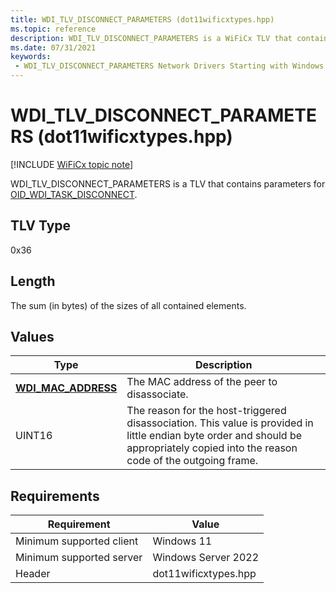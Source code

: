 ```yaml
---
title: WDI_TLV_DISCONNECT_PARAMETERS (dot11wificxtypes.hpp)
ms.topic: reference
description: WDI_TLV_DISCONNECT_PARAMETERS is a WiFiCx TLV that contains parameters for OID_WDI_TASK_DISCONNECT.
ms.date: 07/31/2021
keywords:
 - WDI_TLV_DISCONNECT_PARAMETERS Network Drivers Starting with Windows Vista
---
```


# WDI\_TLV\_DISCONNECT\_PARAMETERS (dot11wificxtypes.hpp)

[!INCLUDE [WiFiCx topic note](../includes/wificx-version-warning.md)]


WDI\_TLV\_DISCONNECT\_PARAMETERS is a TLV that contains parameters for [OID\_WDI\_TASK\_DISCONNECT](./oid-wdi-task-disconnect.md).

## TLV Type


0x36

## Length


The sum (in bytes) of the sizes of all contained elements.

## Values


| Type                                              | Description                                                                                                                                                                         |
|---------------------------------------------------|-------------------------------------------------------------------------------------------------------------------------------------------------------------------------------------|
| [**WDI\_MAC\_ADDRESS**](/windows-hardware/drivers/ddi/dot11wificxintf/ns-dot11wificxintf-wdi_mac_address) | The MAC address of the peer to disassociate.                                                                                                                                        |
| UINT16                                            | The reason for the host-triggered disassociation. This value is provided in little endian byte order and should be appropriately copied into the reason code of the outgoing frame. |

 

## Requirements

|Requirement|Value|
|--- |--- |
|Minimum supported client|Windows 11|
|Minimum supported server|Windows Server 2022|
|Header|dot11wificxtypes.hpp|

 

